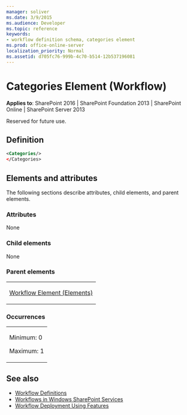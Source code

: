 ```yaml
---
manager: soliver
ms.date: 3/9/2015
ms.audience: Developer
ms.topic: reference
keywords:
- workflow definition schema, categories element
ms.prod: office-online-server
localization_priority: Normal
ms.assetid: d705fc76-999b-4c70-b514-12b537196081
---
```


# Categories Element (Workflow)

**Applies to**: SharePoint 2016 | SharePoint Foundation 2013 | SharePoint Online | SharePoint Server 2013

Reserved for future use.

## Definition

```XML
<Categories/>
</Categories>
```

## Elements and attributes

The following sections describe attributes, child elements, and parent elements.

### Attributes

None

### Child elements

None

### Parent elements

<table>
<colgroup>
<col width="100%" />
</colgroup>
<tbody>
<tr class="odd">
<td align="left"><p><a href="workflow-element-elements.md">Workflow Element (Elements)</a></p></td>
</tr>
</tbody>
</table>

### Occurrences

<table>
<colgroup>
<col width="100%" />
</colgroup>
<tbody>
<tr class="odd">
<td align="left"><p>Minimum: 0</p>
<p>Maximum: 1</p></td>
</tr>
</tbody>
</table>


## See also

- [Workflow Definitions](workflow-definitions.md)
- [Workflows in Windows SharePoint Services](http://msdn.microsoft.com/library/be0888d4-20b2-4d39-bf28-2d8a71829d8e(Office.15).aspx)
- [Workflow Deployment Using Features](http://msdn.microsoft.com/library/ad294f09-483d-4e87-bd19-fa37795ed558(Office.15).aspx)







